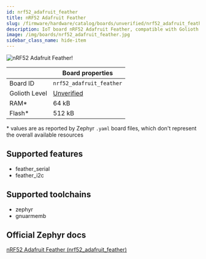 ```yaml
---
id: nrf52_adafruit_feather
title: nRF52 Adafruit Feather
slug: /firmware/hardware/catalog/boards/unverified/nrf52_adafruit_feather
description: IoT board nRF52 Adafruit Feather, compatible with Golioth at unverified level.
image: /img/boards/nrf52_adafruit_feather.jpg
sidebar_class_name: hide-item
---
```


[//]: # (This is an auto-generated file, do not edit! Changes to it will be lost upon re-generation)

![nRF52 Adafruit Feather!](/img/boards/nrf52_adafruit_feather.jpg "nRF52 Adafruit Feather")

|                | Board properties     |
| -------------  | -------------------- |
| Board ID       | `nrf52_adafruit_feather` |
| Golioth Level  | [Unverified](/firmware/hardware#unverified-boards) |
| RAM*           | 64 kB |
| Flash*         | 512 kB |

\* values are as reported by Zephyr `.yaml` board files, which don't represent the overall available resources



## Supported features

* feather_serial
* feather_i2c

## Supported toolchains

* zephyr
* gnuarmemb

## Official Zephyr docs

[nRF52 Adafruit Feather (nrf52_adafruit_feather)](https://docs.zephyrproject.org/latest/boards/adafruit/nrf52_adafruit_feather/doc/index.html)
